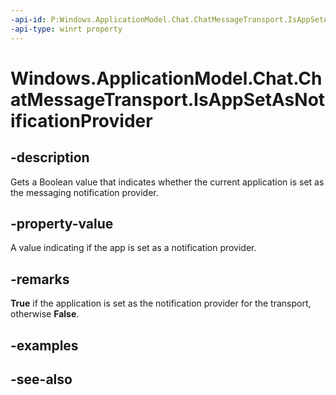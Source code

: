 ```yaml
---
-api-id: P:Windows.ApplicationModel.Chat.ChatMessageTransport.IsAppSetAsNotificationProvider
-api-type: winrt property
---
```


<!-- Property syntax
public bool IsAppSetAsNotificationProvider { get; }
-->

# Windows.ApplicationModel.Chat.ChatMessageTransport.IsAppSetAsNotificationProvider

## -description
Gets a Boolean value that indicates whether the current application is set as the messaging notification provider.

## -property-value
A value indicating if the app is set as a notification provider.

## -remarks
**True** if the application is set as the notification provider for the transport, otherwise **False**.

## -examples

## -see-also
